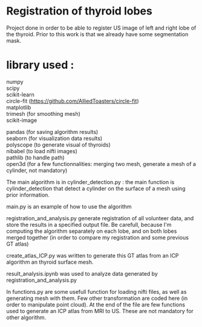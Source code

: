 # Registration of thyroid lobes

Project done in order to be able to register US image of left and right lobe of the thyroid. Prior to this work is that we already have some segmentation mask.

# library used :

numpy \
scipy \
scikit-learn \
circle-fit (https://github.com/AlliedToasters/circle-fit) \
matplotlib \
trimesh (for smoothing mesh) \
scikit-image 

pandas (for saving algorithm results) \
seaborn (for visualization data results) \
polyscope (to generate visual of thyroids) \
nibabel (to load nifti images) \
pathlib (to handle path) \
open3d (for a few functionnalities: merging two mesh, generate a mesh of a cylinder, not mandatory) 



The main algorithm is in cylinder_detection.py : the main function is cylinder_detection that detect a cylinder on the surface of a mesh using prior information. 

main.py is an example of how to use the algorithm 

registration_and_analysis.py generate registration of all volunteer data, and store the results in a specified output file. Be carefull, because I'm computing the algorithm separately on each lobe, and on both lobes merged together (in order to compare my registration and some previous GT atlas) 

create_atlas_ICP.py was written to generate this GT atlas from an ICP algorithm an thyroid surface mesh. 

result_analysis.ipynb was used to analyze data generated by registration_and_analysis.py  


In functions.py are some usefull function for loading nifti files, as well as generating mesh with them. Few other transformation are coded here (in order to manipulate point cloud). At the end of the file are few functions used to generate an ICP atlas from MRI to US. These are not mandatory for other algorithm. 
